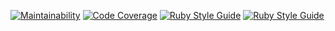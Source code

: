 [![Maintainability](https://qlty.sh/gh/internetee/projects/eedirekt/maintainability.svg)](https://qlty.sh/gh/internetee/projects/eedirekt)
[![Code Coverage](https://qlty.sh/gh/internetee/projects/eedirekt/coverage.svg)](https://qlty.sh/gh/internetee/projects/eedirekt)
[![Ruby Style Guide](https://img.shields.io/badge/code_style-rubocop-brightgreen.svg)](https://github.com/rubocop/rubocop)
[![Ruby Style Guide](https://img.shields.io/badge/code_style-community-brightgreen.svg)](https://rubystyle.guide)
